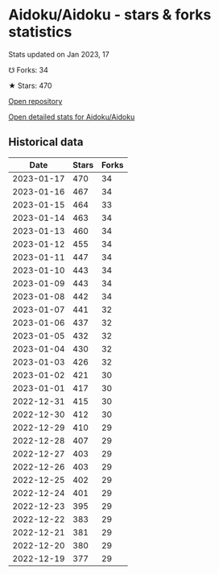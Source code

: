 # Aidoku/Aidoku - stars & forks statistics

Stats updated on Jan 2023, 17

☋ Forks: 34

★ Stars: 470

[Open repository](https://github.com/Aidoku/Aidoku)

[Open detailed stats for Aidoku/Aidoku](https://reviewgithub.com/rep/Aidoku/Aidoku)

## Historical data
| Date | Stars | Forks |
|------|-------|-------|
| 2023-01-17 | 470 | 34 | 
| 2023-01-16 | 467 | 34 | 
| 2023-01-15 | 464 | 33 | 
| 2023-01-14 | 463 | 34 | 
| 2023-01-13 | 460 | 34 | 
| 2023-01-12 | 455 | 34 | 
| 2023-01-11 | 447 | 34 | 
| 2023-01-10 | 443 | 34 | 
| 2023-01-09 | 443 | 34 | 
| 2023-01-08 | 442 | 34 | 
| 2023-01-07 | 441 | 32 | 
| 2023-01-06 | 437 | 32 | 
| 2023-01-05 | 432 | 32 | 
| 2023-01-04 | 430 | 32 | 
| 2023-01-03 | 426 | 32 | 
| 2023-01-02 | 421 | 30 | 
| 2023-01-01 | 417 | 30 | 
| 2022-12-31 | 415 | 30 | 
| 2022-12-30 | 412 | 30 | 
| 2022-12-29 | 410 | 29 | 
| 2022-12-28 | 407 | 29 | 
| 2022-12-27 | 403 | 29 | 
| 2022-12-26 | 403 | 29 | 
| 2022-12-25 | 402 | 29 | 
| 2022-12-24 | 401 | 29 | 
| 2022-12-23 | 395 | 29 | 
| 2022-12-22 | 383 | 29 | 
| 2022-12-21 | 381 | 29 | 
| 2022-12-20 | 380 | 29 | 
| 2022-12-19 | 377 | 29 | 

